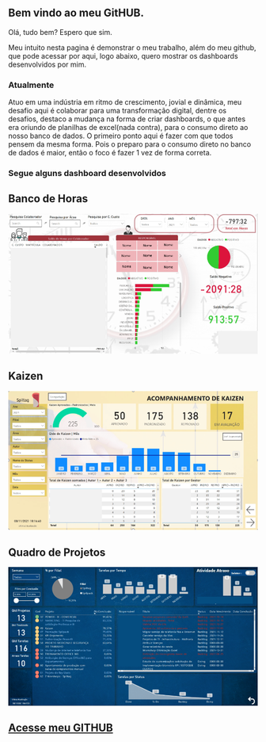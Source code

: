 ## Bem vindo ao meu GitHUB.

Olá, tudo bem? Espero que sim. 

Meu intuito nesta pagina é demonstrar o meu trabalho, além do meu github, que pode acessar por aqui, logo abaixo, quero mostrar os dashboards desenvolvidos por mim. 

### Atualmente

Atuo em uma indústria em ritmo de crescimento, jovial e dinâmica, meu desafio aqui é colaborar para uma transformação digital, dentre os desafios, destaco a mudança na forma de criar dashboards, o que antes era oriundo de planilhas de excel(nada contra), para o consumo direto ao nosso banco de dados. O primeiro ponto aqui é fazer com que todos pensem da mesma forma. Pois o preparo para o consumo direto no banco de dados é maior, então o foco é fazer 1 vez de forma correta.


### Segue alguns dashboard desenvolvidos
## <dt> Banco de Horas </dt>

<p align ="center">
  <img width="800" src="src/assets/banco de horas.png">
 </p>
 
## <dt> Kaizen </dt>

 <p align ="center">
  <img width="800" src="src/assets/kaizen.png">
 </p>
 
## <dt> Quadro de Projetos </dt>

 <p align ="center">
  <img width="800" src="src/assets/quadro_projetos.png">
 </p>




## [Acesse meu GITHUB](https://github.com/ronaldobribeiro)
